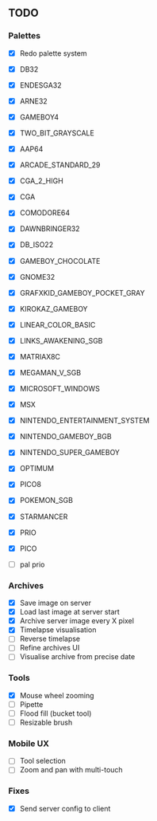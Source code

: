 ## TODO

### Palettes
- [x] Redo palette system
- [x] DB32
- [x] ENDESGA32
- [x] ARNE32
- [x] GAMEBOY4
- [x] TWO_BIT_GRAYSCALE
- [x] AAP64
- [x] ARCADE_STANDARD_29
- [x] CGA_2_HIGH
- [x] CGA
- [x] COMODORE64
- [x] DAWNBRINGER32
- [x] DB_ISO22
- [x] GAMEBOY_CHOCOLATE
- [x] GNOME32
- [x] GRAFXKID_GAMEBOY_POCKET_GRAY
- [x] KIROKAZ_GAMEBOY
- [x] LINEAR_COLOR_BASIC
- [x] LINKS_AWAKENING_SGB
- [x] MATRIAX8C
- [x] MEGAMAN_V_SGB
- [x] MICROSOFT_WINDOWS
- [x] MSX
- [x] NINTENDO_ENTERTAINMENT_SYSTEM
- [x] NINTENDO_GAMEBOY_BGB
- [x] NINTENDO_SUPER_GAMEBOY
- [x] OPTIMUM
- [x] PICO8
- [x] POKEMON_SGB
- [x] STARMANCER
- [x] PRIO
- [x] PICO
- [ ] pal prio


### Archives
- [x] Save image on server
- [x] Load last image at server start
- [x] Archive server image every X pixel
- [x] Timelapse visualisation
- [ ] Reverse timelapse
- [ ] Refine archives UI
- [ ] Visualise archive from precise date

### Tools
- [x] Mouse wheel zooming
- [ ] Pipette
- [ ] Flood fill (bucket tool)
- [ ] Resizable brush

### Mobile UX
- [ ] Tool selection
- [ ] Zoom and pan with multi-touch

### Fixes
- [x] Send server config to client